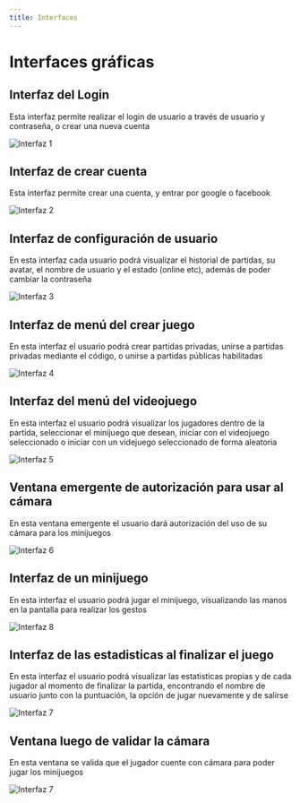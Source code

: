 ```yaml
---
title: Interfaces
---
```

<h1>Interfaces gráficas</h1>

<h2>Interfaz del Login</h2>
<p>Esta interfaz permite realizar el login de usuario a través de usuario y contraseña, o crear una nueva cuenta</p>

![Interfaz 1](../../../assets/interfaz-1.png)
    <h2>Interfaz de crear cuenta</h2>
    <p>Esta interfaz permite crear una cuenta, y entrar por google o facebook</p>
![Interfaz 2](../../../assets/interfaz-2.png)
    <h2>Interfaz de configuración de usuario</h2>
    <p>En esta interfaz cada usuario podrá visualizar el historial de partidas, su avatar, el nombre de usuario y el estado (online etc), además de poder cambiar la contraseña</p>
![Interfaz 3](../../../assets/interfaz-3.png)
    <h2>Interfaz de menú del crear juego</h2>
    <p>En esta interfaz el usuario podrá crear partidas privadas, unirse a partidas privadas mediante el código, o unirse a partidas públicas habilitadas</p>
![Interfaz 4](../../../assets/interfaz-4.png)
    <h2>Interfaz del menú del videojuego</h2>
    <p>En esta interfaz el usuario podrá visualizar los jugadores dentro de la partida, seleccionar el minijuego que desean, iniciar con el videojuego seleccionado o iniciar con un videjuego seleccionado de forma aleatoria</p>
![Interfaz 5](../../../assets/interfaz-5.png)
    <h2>Ventana emergente de autorización para usar al cámara</h2>
    <p>En esta ventana emergente el usuario dará autorización del uso de su cámara para los minijuegos</p>
![Interfaz 6](../../../assets/interfaz-6.png)
    <h2>Interfaz de un minijuego</h2>
    <p>En esta interfaz el usuario podrá jugar el minijuego, visualizando las manos en la pantalla para realizar los gestos</p>
![Interfaz 8](../../../assets/interfaz-8.png)
    <h2>Interfaz de las estadisticas al finalizar el juego</h2>
    <p>En esta interfaz el usuario podrá visualizar las estatisticas propias y de cada jugador al momento de finalizar la partida, encontrando el nombre de usuario junto con la puntuación, la opción de jugar nuevamente y de salirse</p>
![Interfaz 7](../../../assets/interfaz-7.png)
    <h2>Ventana luego de validar la cámara</h2>
    <p>En esta ventana se valida que el jugador cuente con cámara para poder jugar los minijuegos</p>
![Interfaz 7](../../../assets/interfaz-9.jpg)
